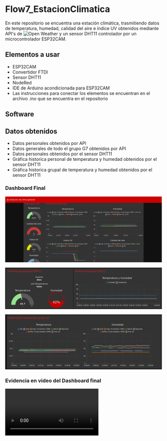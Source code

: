 # Flow7_EstacionClimatica

En este repositorio se encuentra una estación climática, trasmitiendo datos de temperatura, humedad, calidad del aire e índice UV obtenidos mediante API's de ![Open Weather](https://api.openweathermap.org/data/2.5/onecall?lat=19.250851&lon=-99.119540&exclude=hourly,daily&appid=4575e0df275d24df6c2c6f0fed8c5d18&units=metric) y un sensor DHT11 controlador por un microcontrolador ESP32CAM.

## Elementos a usar
- ESP32CAM
- Convertidor FTDI
- Sensor DHT11
- NodeRed
- IDE de Arduino acondicionada para ESP32CAM
- Las instrucciones para conectar los elementos se encuentran en el archivo .ino que se encuentra en el repositorio

## Software

## Datos obtenidos
- Datos personales obtenidos por API
- Datos generales de todo el grupo G7 obtenidos por API
- Datos personales obtenidos por el sensor DHT11
- Gráfica historica personal de temperatura y humedad obtenidos por el sensor DHT11
- Gráfica historica grupal de temperatura y humedad obtenidos por el sensor DHT11

### Dashboard Final

![](https://github.com/Alejandro-Dom/Flow7_EstacionClimatica/blob/main/Imagenes/Dashboard1)

![](https://github.com/Alejandro-Dom/Flow7_EstacionClimatica/blob/main/Imagenes/Dashboard2)

![](https://github.com/Alejandro-Dom/Flow7_EstacionClimatica/blob/main/Imagenes/Dashboard3)

### Evidencia en video del Dashboard final
![](https://github.com/Alejandro-Dom/Flow7_EstacionClimatica/blob/main/Imagenes/Ubuntu20.04LTS-SIC2022%20%5BCorriendo%5D%20-%20Oracle%20VM%20VirtualBox%202022-08-23%2013-29-16.mp4)



